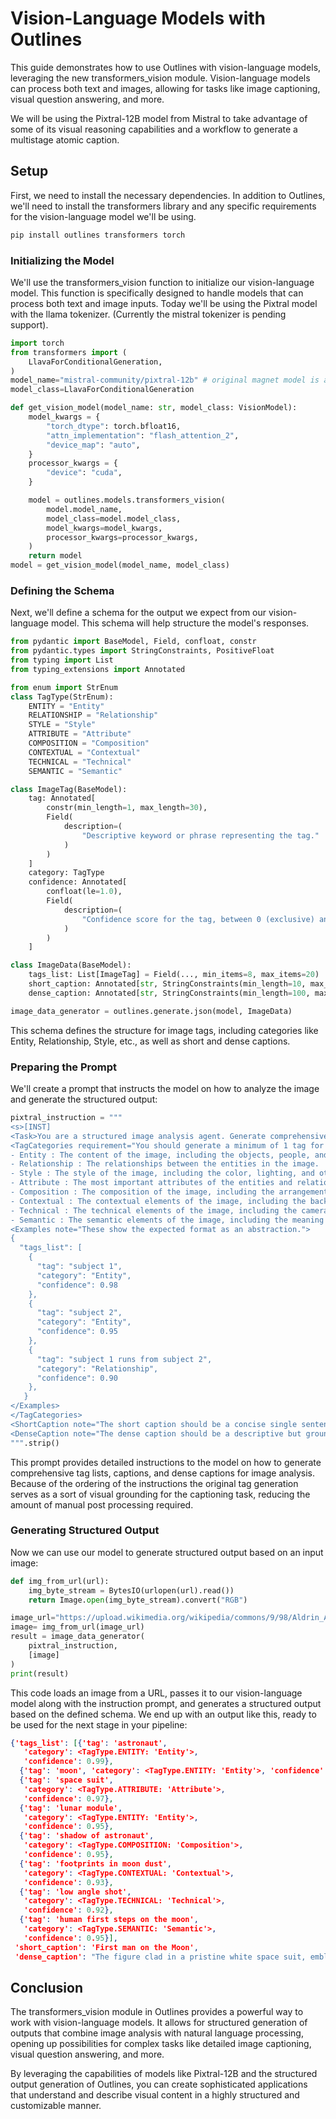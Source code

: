 # Vision-Language Models with Outlines
This guide demonstrates how to use Outlines with vision-language models, leveraging the new transformers_vision module. Vision-language models can process both text and images, allowing for tasks like image captioning, visual question answering, and more. 

We will be using the Pixtral-12B model from Mistral to take advantage of some of its visual reasoning capabilities and a workflow to generate a multistage atomic caption.

## Setup
First, we need to install the necessary dependencies. In addition to Outlines, we'll need to install the transformers library and any specific requirements for the vision-language model we'll be using.

```bash
pip install outlines transformers torch
```

### Initializing the Model
We'll use the transformers_vision function to initialize our vision-language model. This function is specifically designed to handle models that can process both text and image inputs. Today we'll be using the Pixtral model with the llama tokenizer. (Currently the mistral tokenizer is pending support). 

```python
import torch
from transformers import (
    LlavaForConditionalGeneration,
)
model_name="mistral-community/pixtral-12b" # original magnet model is able to be loaded without issue
model_class=LlavaForConditionalGeneration

def get_vision_model(model_name: str, model_class: VisionModel):
    model_kwargs = {
        "torch_dtype": torch.bfloat16,
        "attn_implementation": "flash_attention_2",
        "device_map": "auto",
    }
    processor_kwargs = {
        "device": "cuda",
    }

    model = outlines.models.transformers_vision(
        model.model_name,
        model_class=model.model_class,
        model_kwargs=model_kwargs,
        processor_kwargs=processor_kwargs,
    )
    return model
model = get_vision_model(model_name, model_class)
```

### Defining the Schema
Next, we'll define a schema for the output we expect from our vision-language model. This schema will help structure the model's responses.


```python
from pydantic import BaseModel, Field, confloat, constr
from pydantic.types import StringConstraints, PositiveFloat
from typing import List
from typing_extensions import Annotated

from enum import StrEnum
class TagType(StrEnum):
    ENTITY = "Entity"
    RELATIONSHIP = "Relationship"
    STYLE = "Style"
    ATTRIBUTE = "Attribute"
    COMPOSITION = "Composition"
    CONTEXTUAL = "Contextual"
    TECHNICAL = "Technical"
    SEMANTIC = "Semantic"

class ImageTag(BaseModel):
    tag: Annotated[
        constr(min_length=1, max_length=30),
        Field(
            description=(
                "Descriptive keyword or phrase representing the tag."
            )
        )
    ]
    category: TagType
    confidence: Annotated[
        confloat(le=1.0),
        Field(
            description=(
                "Confidence score for the tag, between 0 (exclusive) and 1 (inclusive)."
            )
        )
    ]

class ImageData(BaseModel):
    tags_list: List[ImageTag] = Field(..., min_items=8, max_items=20)
    short_caption: Annotated[str, StringConstraints(min_length=10, max_length=150)]
    dense_caption: Annotated[str, StringConstraints(min_length=100, max_length=2048)]

image_data_generator = outlines.generate.json(model, ImageData)
```

This schema defines the structure for image tags, including categories like Entity, Relationship, Style, etc., as well as short and dense captions.

### Preparing the Prompt

We'll create a prompt that instructs the model on how to analyze the image and generate the structured output:


```python
pixtral_instruction = """
<s>[INST]
<Task>You are a structured image analysis agent. Generate comprehensive tag list, caption, and dense caption for an image classification system.</Task>
<TagCategories requirement="You should generate a minimum of 1 tag for each category." confidence="Confidence score for the tag, between 0 (exclusive) and 1 (inclusive).">
- Entity : The content of the image, including the objects, people, and other elements.
- Relationship : The relationships between the entities in the image.
- Style : The style of the image, including the color, lighting, and other stylistic elements.
- Attribute : The most important attributes of the entities and relationships in the image.
- Composition : The composition of the image, including the arrangement of elements.
- Contextual : The contextual elements of the image, including the background, foreground, and other elements.
- Technical : The technical elements of the image, including the camera angle, lighting, and other technical details.
- Semantic : The semantic elements of the image, including the meaning of the image, the symbols, and other semantic details.
<Examples note="These show the expected format as an abstraction.">
{
  "tags_list": [
    {
      "tag": "subject 1",
      "category": "Entity",
      "confidence": 0.98
    },
    {
      "tag": "subject 2",
      "category": "Entity",
      "confidence": 0.95
    },
    {
      "tag": "subject 1 runs from subject 2",
      "category": "Relationship",
      "confidence": 0.90
    },
   }
</Examples>
</TagCategories>
<ShortCaption note="The short caption should be a concise single sentence caption of the image content with a maximum length of 100 characters.">
<DenseCaption note="The dense caption should be a descriptive but grounded narrative paragraph of the image content with high quality narrative prose. It should incorporate elements from each of the tag categories to provide a broad dense caption">\n[IMG][/INST]
""".strip()
```

This prompt provides detailed instructions to the model on how to generate comprehensive tag lists, captions, and dense captions for image analysis. Because of the ordering of the instructions the original tag generation serves as a sort of visual grounding for the captioning task, reducing the amount of manual post processing required. 

### Generating Structured Output
Now we can use our model to generate structured output based on an input image:

```python
def img_from_url(url):
    img_byte_stream = BytesIO(urlopen(url).read())
    return Image.open(img_byte_stream).convert("RGB")

image_url="https://upload.wikimedia.org/wikipedia/commons/9/98/Aldrin_Apollo_11_original.jpg"
image= img_from_url(image_url)
result = image_data_generator(
    pixtral_instruction,
    [image]
)
print(result)
```

This code loads an image from a URL, passes it to our vision-language model along with the instruction prompt, and generates a structured output based on the defined schema. We end up with an output like this, ready to be used for the next stage in your pipeline:

```json
{'tags_list': [{'tag': 'astronaut',
   'category': <TagType.ENTITY: 'Entity'>,
   'confidence': 0.99},
  {'tag': 'moon', 'category': <TagType.ENTITY: 'Entity'>, 'confidence': 0.98},
  {'tag': 'space suit',
   'category': <TagType.ATTRIBUTE: 'Attribute'>,
   'confidence': 0.97},
  {'tag': 'lunar module',
   'category': <TagType.ENTITY: 'Entity'>,
   'confidence': 0.95},
  {'tag': 'shadow of astronaut',
   'category': <TagType.COMPOSITION: 'Composition'>,
   'confidence': 0.95},
  {'tag': 'footprints in moon dust',
   'category': <TagType.CONTEXTUAL: 'Contextual'>,
   'confidence': 0.93},
  {'tag': 'low angle shot',
   'category': <TagType.TECHNICAL: 'Technical'>,
   'confidence': 0.92},
  {'tag': 'human first steps on the moon',
   'category': <TagType.SEMANTIC: 'Semantic'>,
   'confidence': 0.95}],
 'short_caption': 'First man on the Moon',
 'dense_caption': "The figure clad in a pristine white space suit, emblazoned with the American flag, stands powerfully on the moon's desolate and rocky surface. The lunar module, a workhorse of space engineering, looms in the background, its metallic legs sinking slightly into the dust where footprints and tracks from the mission's journey are clearly visible. The photograph captures the astronaut from a low angle, emphasizing his imposing presence against the desolate lunar backdrop. The stark contrast between the blacks and whiteslicks of lost light and shadow adds dramatic depth to this seminal moment in human achievement."}
```

## Conclusion
The transformers_vision module in Outlines provides a powerful way to work with vision-language models. It allows for structured generation of outputs that combine image analysis with natural language processing, opening up possibilities for complex tasks like detailed image captioning, visual question answering, and more.

By leveraging the capabilities of models like Pixtral-12B and the structured output generation of Outlines, you can create sophisticated applications that understand and describe visual content in a highly structured and customizable manner.
